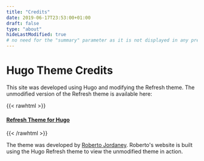 ```yaml
---
title: "Credits"
date: 2019-06-17T23:53:00+01:00
draft: false
type: "about"
hideLastModified: true
# no need for the "summary" parameter as it is not displayed in any previews
---
```

# Hugo Theme Credits

This site was developed using Hugo and modifying the Refresh theme. The unmodified version of the Refresh theme is available here: 

{{< rawhtml >}}
            <h4>
              <a href="https://github.com/PippoRJ/hugo-refresh" target="_blank">
                <span class="icon"><i class="fa fa-github"></i></span>
                Refresh Theme for Hugo
              </a>
           </h4>

{{< /rawhtml >}}

The theme was developed by [Roberto Jordaney](https://rjordaney.is/). Roberto's website is built using the Hugo Refresh theme to view the unmodified theme in action. 